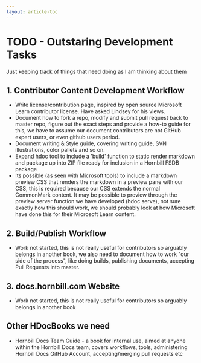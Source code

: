 ```yaml
---
layout: article-toc
---
```

# TODO - Outstaring Development Tasks
Just keeping track of things that need doing as I am thinking about them

## 1. Contributor Content Development Workflow
* Write license/contribution page, inspired by open source Microsoft Learn contributor license.  Have asked Lindsey for his views. 
* Document how to fork a repo, modify and submit pull request back to master repo, figure out the exact steps and provide a how-to guide for this, we have to assume our document contributors are not GitHub expert users, or even github users period.
* Document writing & Style guide, covering writing guide, SVN illustrations, color pallets and so on. 
* Expand hdoc tool to include a 'build' function to static render markdown and package up into ZIP file ready for inclusion in a Hornbill FSDB package 
* Its possible (as seen with Microsoft tools) to include a markdown preview CSS that renders the markdown in a preview pane with our CSS, this is required because our CSS extends the normal CommonMark content. It may be possible to preview through the preview server function we have developed (hdoc serve), not sure exactly how this should work, we should probably look at how Microsoft have done this for their Microsoft Learn content. 

## 2. Build/Publish Workflow
* Work not started, this is not really useful for contributors so arguably belongs in another book, we also need to document how to work "our side of the process", like doing builds, publishing documents, accepting Pull Requests into master. 

## 3. docs.hornbill.com Website
* Work not started, this is not really useful for contributors so arguably belongs in another book

## Other HDocBooks we need
* Hornbill Docs Team Guide - a book for internal use, aimed at anyone within the Hornbill Docs team, covers workflows, tools, administering Hornbill Docs GitHub Account, accepting/merging pull requests etc
